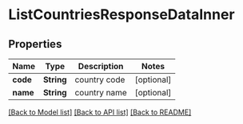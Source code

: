 # ListCountriesResponseDataInner

## Properties
Name | Type | Description | Notes
------------ | ------------- | ------------- | -------------
**code** | **String** | country code | [optional] 
**name** | **String** | country name | [optional] 

[[Back to Model list]](../README.md#documentation-for-models) [[Back to API list]](../README.md#documentation-for-api-endpoints) [[Back to README]](../README.md)


